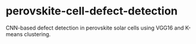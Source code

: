 # perovskite-cell-defect-detection
CNN-based defect detection in perovskite solar cells using VGG16 and K-means clustering.
